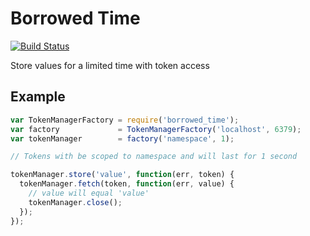 # Borrowed Time

[![Build Status](https://travis-ci.org/bthesorceror/borrowed_time.svg)](https://travis-ci.org/bthesorceror/borrowed_time)

Store values for a limited time with token access

## Example

```javascript
var TokenManagerFactory = require('borrowed_time');
var factory             = TokenManagerFactory('localhost', 6379);
var tokenManager        = factory('namespace', 1);

// Tokens with be scoped to namespace and will last for 1 second

tokenManager.store('value', function(err, token) {
  tokenManager.fetch(token, function(err, value) {
    // value will equal 'value'
    tokenManager.close();
  });
});
```
